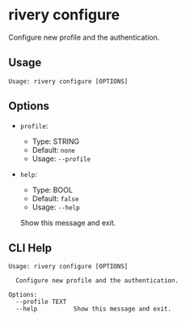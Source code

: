 
# rivery configure

Configure new profile and the authentication.

## Usage

```
Usage: rivery configure [OPTIONS]
```

## Options
* `profile`: 
  * Type: STRING 
  * Default: `none`
  * Usage: `--profile`

  
* `help`: 
  * Type: BOOL 
  * Default: `false`
  * Usage: `--help`

  Show this message and exit.



## CLI Help

```
Usage: rivery configure [OPTIONS]

  Configure new profile and the authentication.

Options:
  --profile TEXT
  --help          Show this message and exit.
```

